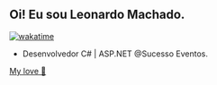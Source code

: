 ## Oi! Eu sou Leonardo Machado. 

[![wakatime](https://wakatime.com/badge/user/018d4629-0dd3-43d2-818d-1ea2d8d786b5.svg)](https://wakatime.com/@018d4629-0dd3-43d2-818d-1ea2d8d786b5)

- Desenvolvedor C# | ASP.NET @Sucesso Eventos.

[My love 💖](https://github.com/mb-xavier)
